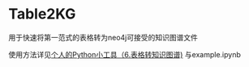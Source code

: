 # Table2KG

用于快速将第一范式的表格转为neo4j可接受的知识图谱文件

使用方法详见[个人的Python小工具（6.表格转知识图谱)](https://zhuanlan.zhihu.com/p/162734263)
与example.ipynb
